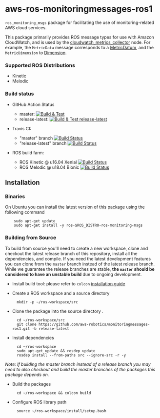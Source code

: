 # aws-ros-monitoringmessages-ros1
`ros_monitoring_msgs` package for facilitating the use of monitoring-related AWS cloud services.

This package primarily provides ROS message types for use with Amazon CloudWatch, and is used by the [cloudwatch_metrics_collector](https://github.com/aws-robotics/cloudwatchmetrics-ros1) node. 
For example, the `MetricData` message corresponds to a [MetricDatum](https://docs.aws.amazon.com/AmazonCloudWatch/latest/APIReference/API_MetricDatum.html), and the `MetricDimension` to [Dimension](https://docs.aws.amazon.com/AmazonCloudWatch/latest/APIReference/API_Dimension.html). 

### Supported ROS Distributions
* Kinetic
* Melodic

### Build status
* GitHub Action Status
     * master: [![Build & Test](https://github.com/aws-robotics/monitoringmessages-ros1/workflows/Build%20&%20Test/badge.svg?branch=master&event=schedule)](https://github.com/aws-robotics/monitoringmessages-ros1/actions?query=workflow%3A"Build+%26+Test"+event%3Aschedule)
     * release-latest: [![Build & Test release-latest](https://github.com/aws-robotics/monitoringmessages-ros1/workflows/Build%20&%20Test/badge.svg?branch=master&event=schedule)](https://github.com/aws-robotics/monitoringmessages-ros1/actions?query=workflow%3A"Build+%26+Test+release-latest"+event%3Aschedule)

* Travis CI:
    * "master" branch [![Build Status](https://travis-ci.org/aws-robotics/monitoringmessages-ros1.svg?branch=master)](https://travis-ci.org/aws-robotics/monitoringmessages-ros1/branches)
    * "release-latest" branch [![Build Status](https://travis-ci.org/aws-robotics/monitoringmessages-ros1.svg?branch=release-latest)](https://travis-ci.org/aws-robotics/monitoringmessages-ros1/branches)
* ROS build farm:
    * ROS Kinetic @ u16.04 Xenial [![Build Status](http://build.ros.org/job/Kbin_uX64__ros_monitoring_msgs__ubuntu_xenial_amd64__binary/badge/icon)](http://build.ros.org/job/Kbin_uX64__ros_monitoring_msgs__ubuntu_xenial_amd64__binary)
    * ROS Melodic @ u18.04 Bionic [![Build Status](http://build.ros.org/job/Mbin_uB64__ros_monitoring_msgs__ubuntu_bionic_amd64__binary/badge/icon)](http://build.ros.org/job/Mbin_uB64__ros_monitoring_msgs__ubuntu_bionic_amd64__binary)


## Installation

### Binaries
On Ubuntu you can install the latest version of this package using the following command

        sudo apt-get update
        sudo apt-get install -y ros-$ROS_DISTRO-ros-monitoring-msgs

### Building from Source

To build from source you'll need to create a new workspace, clone and checkout the latest release branch of this repository, install all the dependencies, and compile. If you need the latest development features you can clone from the `master` branch instead of the latest release branch. While we guarantee the release branches are stable, __the `master` should be considered to have an unstable build__ due to ongoing development. 

- Install build tool: please refer to `colcon` [installation guide](https://colcon.readthedocs.io/en/released/user/installation.html)

- Create a ROS workspace and a source directory

        mkdir -p ~/ros-workspace/src

- Clone the package into the source directory . 

        cd ~/ros-workspace/src
        git clone https://github.com/aws-robotics/monitoringmessages-ros1.git -b release-latest

- Install dependencies

        cd ~/ros-workspace 
        sudo apt-get update && rosdep update
        rosdep install --from-paths src --ignore-src -r -y
        
_Note: If building the master branch instead of a release branch you may need to also checkout and build the master branches of the packages this package depends on._

- Build the packages

        cd ~/ros-workspace && colcon build

- Configure ROS library path

        source ~/ros-workspace/install/setup.bash
